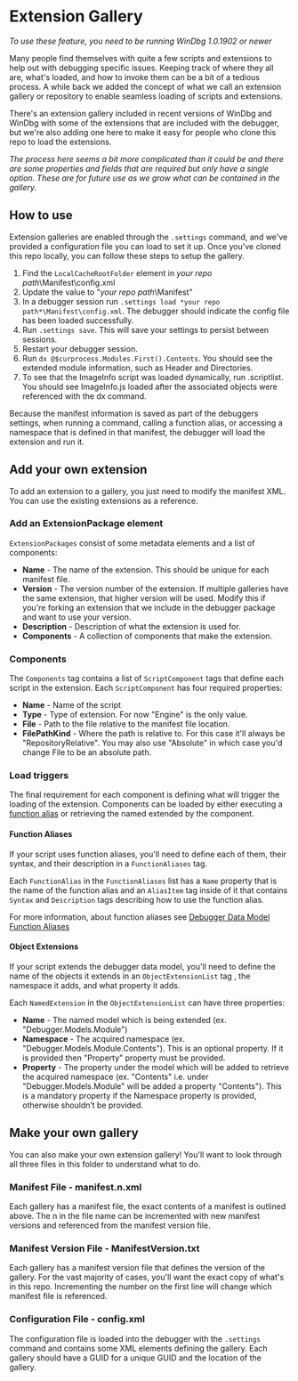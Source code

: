 # Extension Gallery
*To use these feature, you need to be running WinDbg 1.0.1902 or newer* 

Many people find themselves with quite a few scripts and extensions to help out with debugging specific issues. Keeping track of where they all are, what's loaded, and how to invoke them can be a bit of a tedious process. A while back we added the concept of what we call an extension gallery or repository to enable seamless loading of scripts and extensions.

There's an extension gallery included in recent versions of WinDbg and WinDbg with some of the extensions that are included with the debugger, but we're also adding one here to make it easy for people who clone this repo to load the extensions.

*The process here seems a bit more complicated than it could be and there are some properties and fields that are required but only have a single option. These are for future use as we grow what can be contained in the gallery.*

## How to use
Extension galleries are enabled through the `.settings` command, and we've provided a configuration file you can load to set it up. Once you've cloned this repo locally, you can follow these steps to setup the gallery.
1. Find the `LocalCacheRootFolder` element in *your repo path*\Manifest\config.xml
2. Update the value to "*your repo path*\Manifest\"
3. In a debugger session run `.settings load *your repo path*\Manifest\config.xml`. The debugger should indicate the config file has been loaded successfully.
4. Run `.settings save`. This will save your settings to persist between sessions.
5. Restart your debugger session.
6. Run `dx @$curprocess.Modules.First().Contents`. You should see the extended module information, such as Header and Directories.
7. To see that the ImageInfo script was loaded dynamically, run .scriptlist. You should see ImageInfo.js loaded after the associated objects were referenced with the dx command.

Because the manifest information is saved as part of the debuggers settings,  when running a command, calling a function alias, or accessing a namespace that is defined in that manifest, the debugger will load the extension and run it.

## Add your own extension
To add an extension to a gallery, you just need to modify the manifest XML. You can use the existing extensions as a reference.
### Add an ExtensionPackage element
`ExtensionPackages` consist of some metadata elements and a list of components:
* **Name** - The name of the extension. This should be unique for each manifest file.
* **Version** - The version number of the extension. If multiple galleries have the same extension, that higher version will be used. Modify this if you're forking an extension that we include in the debugger package and want to use your version.
* **Description** - Description of what the extension is used for.
* **Components** - A collection of components that make the extension.

### Components
The `Components` tag contains a list of `ScriptComponent` tags that define each script in the extension. Each `ScriptComponent` has four required properties:
* **Name** - Name of the script
* **Type** - Type of extension. For now "Engine" is the only value.
* **File** - Path to the file relative to the manifest file location.
* **FilePathKind** - Where the path is relative to. For this case it'll always be "RepositoryRelative". You may also use "Absolute" in which case you'd change File to be an absolute path.
### Load triggers
The final requirement for each component is defining what will trigger the loading of the extension. Components can be loaded by either executing a [function alias](https://learn.microsoft.com/windows-hardware/drivers/debugger/debugger-data-model-function-aliases) or retrieving the named extended by the component.
#### Function Aliases
If your script uses function aliases, you'll need to define each of them, their syntax, and their description in a `FunctionAliases` tag.

Each `FunctionAlias` in the `FunctionAliases` list has a `Name` property that is the name of the function alias and an `AliasItem` tag inside of it that contains `Syntax` and `Description` tags describing how to use the function alias.

For more information, about function aliases see [Debugger Data Model Function Aliases](https://learn.microsoft.com/windows-hardware/drivers/debugger/debugger-data-model-function-aliases)

#### Object Extensions
If your script extends the debugger data model, you'll need to define the name of the objects it extends in an `ObjectExtensionList` tag , the namespace it adds, and what property it adds.

Each `NamedExtension` in the `ObjectExtensionList` can have three properties:
* **Name** - The named model which is being extended (ex. "Debugger.Models.Module")
* **Namespace** - The acquired namespace (ex. "Debugger.Models.Module.Contents"). This is an optional property. If it is provided then "Property" property must be provided.
* **Property** - The property under the model which will be added to retrieve the acquired namespace (ex. "Contents" i.e. under "Debugger.Models.Module" will be added a property "Contents"). This is a mandatory property if the Namespace property is provided, otherwise shouldn’t be provided.

## Make your own gallery
You can also make your own extension gallery! You'll want to look through all three files in this folder to understand what to do.
### Manifest File - manifest.n.xml
Each gallery has a manifest file, the exact contents of a manifest is outlined above. The n in the file name can be incremented with new manifest versions and referenced from the manifest version file.

### Manifest Version File - ManifestVersion.txt
Each gallery has a manifest version file that defines the version of the gallery. For the vast majority of cases, you'll want the exact copy of what's in this repo. Incrementing the number on the first line will change which manifest file is referenced.

### Configuration File - config.xml
The configuration file is loaded into the debugger with the `.settings` command and contains some XML elements defining the gallery. Each gallery should have a GUID for a unique GUID and the location of the gallery.